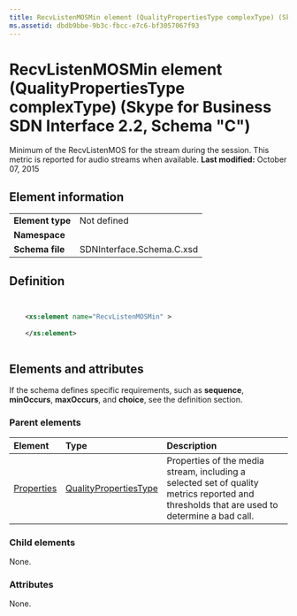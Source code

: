 ```yaml
---
title: RecvListenMOSMin element (QualityPropertiesType complexType) (Skype for Business SDN Interface 2.2, Schema "C")
ms.assetid: dbdb9bbe-9b3c-fbcc-e7c6-bf3057067f93
---
```



# RecvListenMOSMin element (QualityPropertiesType complexType) (Skype for Business SDN Interface 2.2, Schema "C")
Minimum of the RecvListenMOS for the stream during the session. This metric is reported for audio streams when available. 
 **Last modified:** October 07, 2015
  
    
    


## Element information


|||
|:-----|:-----|
|**Element type**|Not defined |
|**Namespace**||
|**Schema file**|SDNInterface.Schema.C.xsd |
   

## Definition


```XML


    <xs:element name="RecvListenMOSMin" >
    
    </xs:element>
  
```


## Elements and attributes

If the schema defines specific requirements, such as **sequence**, **minOccurs**, **maxOccurs**, and **choice**, see the definition section. 
  
    
    

### Parent elements



|**Element**|**Type**|**Description**|
|:-----|:-----|:-----|
| [Properties](properties-element-qualitytype-complextype.md)| [QualityPropertiesType](qualitypropertiestype-complextype-1.md)|Properties of the media stream, including a selected set of quality metrics reported and thresholds that are used to determine a bad call. |
   

### Child elements

None. 
  
    
    

### Attributes

None. 
  
    
    

